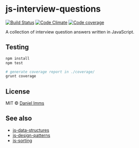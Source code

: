 # js-interview-questions

[![Build Status](http://img.shields.io/travis/gwtw/js-interview-questions.svg?style=flat)](http://travis-ci.org/gwtw/js-interview-questions)
[![Code Climate](http://img.shields.io/codeclimate/github/gwtw/js-interview-questions.svg?style=flat)](https://codeclimate.com/github/gwtw/js-interview-questions)
[![Code coverage](http://img.shields.io/codeclimate/coverage/github/gwtw/js-interview-questions.svg?style=flat)](https://codeclimate.com/github/gwtw/js-interview-questions)

A collection of interview question answers written in JavaScript.



## Testing

```bash
npm install
npm test

# generate coverage report in ./coverage/
grunt coverage
```



## License

MIT © [Daniel Imms](http://www.growingwiththeweb.com)



## See also

* [js-data-structures](https://github.com/gwtw/js-data-structures)
* [js-design-patterns](https://github.com/gwtw/js-design-patterns)
* [js-sorting](https://github.com/gwtw/js-sorting)
